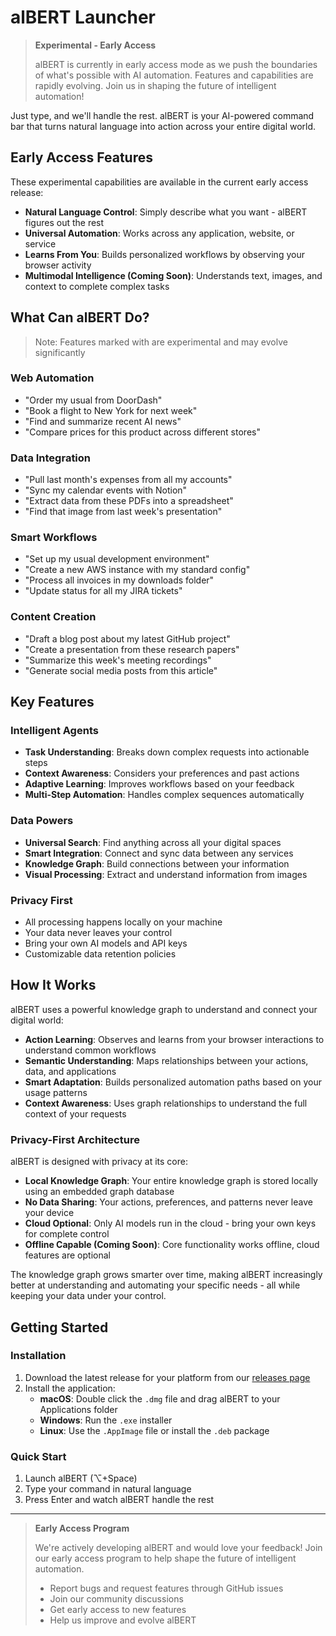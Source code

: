 # alBERT Launcher

> **Experimental - Early Access**
> 
> alBERT is currently in early access mode as we push the boundaries of what's possible with AI automation. Features and capabilities are rapidly evolving. Join us in shaping the future of intelligent automation!

Just type, and we'll handle the rest. alBERT is your AI-powered command bar that turns natural language into action across your entire digital world.

## Early Access Features

These experimental capabilities are available in the current early access release:

- **Natural Language Control**: Simply describe what you want - alBERT figures out the rest
- **Universal Automation**: Works across any application, website, or service
- **Learns From You**: Builds personalized workflows by observing your browser activity
- **Multimodal Intelligence (Coming Soon)**: Understands text, images, and context to complete complex tasks

## What Can alBERT Do?

> Note: Features marked with are experimental and may evolve significantly

### Web Automation 
- "Order my usual from DoorDash"
- "Book a flight to New York for next week"
- "Find and summarize recent AI news"
- "Compare prices for this product across different stores"

### Data Integration 
- "Pull last month's expenses from all my accounts"
- "Sync my calendar events with Notion"
- "Extract data from these PDFs into a spreadsheet"
- "Find that image from last week's presentation"

### Smart Workflows 
- "Set up my usual development environment"
- "Create a new AWS instance with my standard config"
- "Process all invoices in my downloads folder"
- "Update status for all my JIRA tickets"

### Content Creation 
- "Draft a blog post about my latest GitHub project"
- "Create a presentation from these research papers"
- "Summarize this week's meeting recordings"
- "Generate social media posts from this article"

## Key Features

### Intelligent Agents 
- **Task Understanding**: Breaks down complex requests into actionable steps
- **Context Awareness**: Considers your preferences and past actions
- **Adaptive Learning**: Improves workflows based on your feedback
- **Multi-Step Automation**: Handles complex sequences automatically

### Data Powers 
- **Universal Search**: Find anything across all your digital spaces
- **Smart Integration**: Connect and sync data between any services
- **Knowledge Graph**: Build connections between your information
- **Visual Processing**: Extract and understand information from images

### Privacy First
- All processing happens locally on your machine
- Your data never leaves your control
- Bring your own AI models and API keys
- Customizable data retention policies

## How It Works

alBERT uses a powerful knowledge graph to understand and connect your digital world:

- **Action Learning**: Observes and learns from your browser interactions to understand common workflows
- **Semantic Understanding**: Maps relationships between your actions, data, and applications
- **Smart Adaptation**: Builds personalized automation paths based on your usage patterns
- **Context Awareness**: Uses graph relationships to understand the full context of your requests

### Privacy-First Architecture

alBERT is designed with privacy at its core:

- **Local Knowledge Graph**: Your entire knowledge graph is stored locally using an embedded graph database
- **No Data Sharing**: Your actions, preferences, and patterns never leave your device
- **Cloud Optional**: Only AI models run in the cloud - bring your own keys for complete control
- **Offline Capable (Coming Soon)**: Core functionality works offline, cloud features are optional

The knowledge graph grows smarter over time, making alBERT increasingly better at understanding and automating your specific needs - all while keeping your data under your control.

## Getting Started

### Installation

1. Download the latest release for your platform from our [releases page](https://github.com/yourusername/alBERT-launcher/releases)
2. Install the application:
   - **macOS**: Double click the `.dmg` file and drag alBERT to your Applications folder
   - **Windows**: Run the `.exe` installer
   - **Linux**: Use the `.AppImage` file or install the `.deb` package

### Quick Start

1. Launch alBERT (⌥+Space)
2. Type your command in natural language
3. Press Enter and watch alBERT handle the rest

---

> **Early Access Program**
> 
> We're actively developing alBERT and would love your feedback! Join our early access program to help shape the future of intelligent automation.
> 
> - Report bugs and request features through GitHub issues
> - Join our community discussions
> - Get early access to new features
> - Help us improve and evolve alBERT
